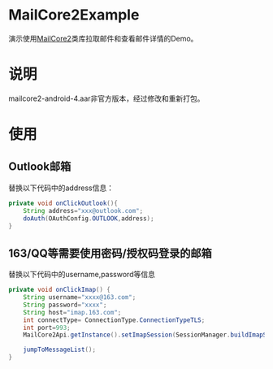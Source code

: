 # MailCore2Example
演示使用[MailCore2](https://github.com/MailCore/mailcore2)类库拉取邮件和查看邮件详情的Demo。
# 说明
mailcore2-android-4.aar非官方版本，经过修改和重新打包。

# 使用

## Outlook邮箱
替换以下代码中的address信息：
```java
private void onClickOutlook(){
    String address="xxx@outlook.com";
    doAuth(OAuthConfig.OUTLOOK,address);
}
```
## 163/QQ等需要使用密码/授权码登录的邮箱
替换以下代码中的username,password等信息
```java
private void onClickImap() {
    String username="xxxx@163.com";
    String password="xxxx";
    String host="imap.163.com";
    int connectType= ConnectionType.ConnectionTypeTLS;
    int port=993;
    MailCore2Api.getInstance().setImapSession(SessionManager.buildImapSession(username,password,host,port,connectType,null));

    jumpToMessageList();
}
```


    
